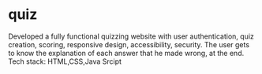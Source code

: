 # quiz
Developed a fully functional quizzing website with user
authentication, quiz creation, scoring,
responsive design, accessibility, security.
The user gets to know the explanation of each answer that he
made wrong, at the end.
Tech stack: HTML,CSS,Java Srcipt
